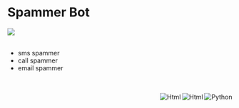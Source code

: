 <div align="left">
    <h1>Spammer Bot</h1>
    <img src="https://dazeinfo.com/wp-content/uploads/2020/08/spam-sms-blocking-apps-1.jpg"><br><br>
    <ul>
        <li>sms spammer</li>
        <li>call spammer</li>
        <li>email spammer</li>
    </ul><br><br>
    <img align="right" alt="Python" src="https://img.shields.io/badge/-PYTHON-252932?labelColor=4C8EDA&style=flat&logo=python&logoColor=20232A">
    <img align="right" alt="Html" src="https://img.shields.io/badge/-HTML-252932?labelColor=4C8EDA&style=flat&logoColor=20232A">
    <img align="right" alt="Html" src="https://img.shields.io/badge/-CSS-252932?labelColor=4C8EDA&style=flat&logoColor=20232A">
</div>
